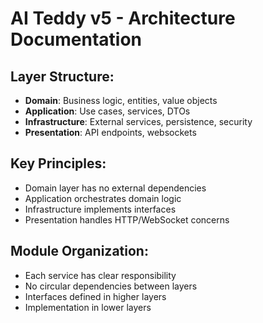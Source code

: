 # AI Teddy v5 - Architecture Documentation

## Layer Structure:
- **Domain**: Business logic, entities, value objects
- **Application**: Use cases, services, DTOs
- **Infrastructure**: External services, persistence, security
- **Presentation**: API endpoints, websockets

## Key Principles:
- Domain layer has no external dependencies
- Application orchestrates domain logic
- Infrastructure implements interfaces
- Presentation handles HTTP/WebSocket concerns

## Module Organization:
- Each service has clear responsibility
- No circular dependencies between layers
- Interfaces defined in higher layers
- Implementation in lower layers

